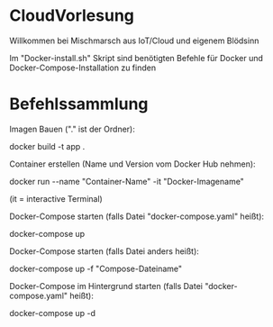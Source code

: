 # CloudVorlesung

Willkommen bei Mischmarsch aus IoT/Cloud und eigenem Blödsinn

Im "Docker-install.sh" Skript sind benötigten Befehle für Docker und Docker-Compose-Installation zu finden

# Befehlssammlung
<p>Imagen Bauen ("." ist der Ordner):</p>

docker build -t app . 


<p>Container erstellen (Name und Version vom Docker Hub nehmen):</p>

docker run --name "Container-Name" -it "Docker-Imagename"

(it = interactive Terminal)


<p>Docker-Compose starten (falls Datei "docker-compose.yaml" heißt):</p>

docker-compose up 


<p>Docker-Compose starten (falls Datei anders heißt):</p>

docker-compose up -f "Compose-Dateiname"


<p>Docker-Compose im Hintergrund starten (falls Datei "docker-compose.yaml" heißt):</p>

docker-compose up -d
